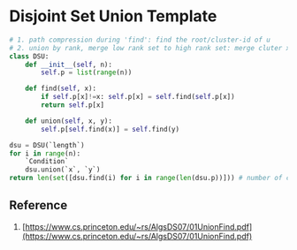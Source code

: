 # Disjoint Set Union Template

``` py
# 1. path compression during 'find': find the root/cluster-id of u
# 2. union by rank, merge low rank set to high rank set: merge cluter x and cluster y
class DSU:
    def __init__(self, n):
        self.p = list(range(n))

    def find(self, x):
        if self.p[x]!=x: self.p[x] = self.find(self.p[x])
        return self.p[x]

    def union(self, x, y):
        self.p[self.find(x)] = self.find(y)

dsu = DSU(`length`)
for i in range(n):
    `Condition`
    dsu.union(`x`, `y`)
return len(set([dsu.find(i) for i in range(len(dsu.p))])) # number of connected component
```

## Reference

1. [https://www.cs.princeton.edu/~rs/AlgsDS07/01UnionFind.pdf](https://www.cs.princeton.edu/~rs/AlgsDS07/01UnionFind.pdf)
